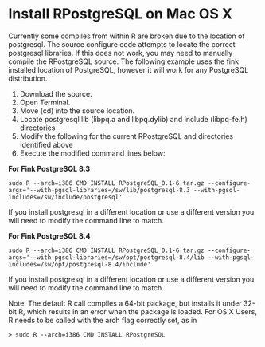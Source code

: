 # Install RPostgreSQL on Mac OS X #

Currently some compiles from within R are broken due to the location of postgresql.  The source configure code attempts to locate the correct postgresql libraries.  If this does not work, you may need to manually compile the RPostgreSQL source.  The following example uses the fink installed location of PostgreSQL, however it will work for any PostgreSQL distribution.

  1. Download the source.
  1. Open Terminal.
  1. Move (cd) into the source location.
  1. Locate postgresql lib (libpq.a and libpq.dylib) and include (libpq-fe.h) directories
  1. Modify the following for the current RPostgreSQL and directories identified above
  1. Execute the modified command lines below:

**For Fink PostgreSQL 8.3**
```
sudo R --arch=i386 CMD INSTALL RPostgreSQL_0.1-6.tar.gz --configure-args='--with-pgsql-libraries=/sw/lib/postgresql-8.3 --with-pgsql-includes=/sw/include/postgresql'
```

If you install postgresql in a different location or use a different version you will need to modify the command line to match.

**For Fink PostgreSQL 8.4**
```
sudo R --arch=i386 CMD INSTALL RPostgreSQL_0.1-6.tar.gz --configure-args='--with-pgsql-libraries=/sw/opt/postgresql-8.4/lib --with-pgsql-includes=/sw/opt/postgresql-8.4/include'
```

If you install postgresql in a different location or use a different version you will need to modify the command line to match.

Note: The default R call compiles a 64-bit package, but installs it under 32-bit R, which results in an error when the package is loaded. For OS X Users, R needs to be called with the arch flag correctly set, as in
```
> sudo R --arch=i386 CMD INSTALL RPostgreSQL
```